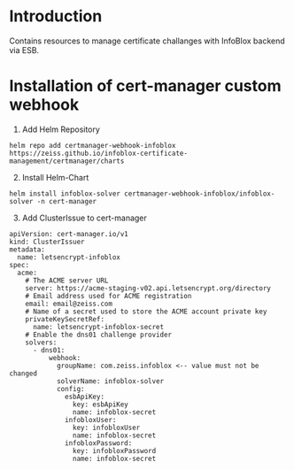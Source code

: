 # Introduction 
Contains resources to manage certificate challanges with InfoBlox backend via ESB.

# Installation of cert-manager custom webhook

1. Add Helm Repository
```
helm repo add certmanager-webhook-infoblox https://zeiss.github.io/infoblox-certificate-management/certmanager/charts
```

2. Install Helm-Chart
```
helm install infoblox-solver certmanager-webhook-infoblox/infoblox-solver -n cert-manager
```

3. Add ClusterIssue to cert-manager
```
apiVersion: cert-manager.io/v1
kind: ClusterIssuer
metadata:
  name: letsencrypt-infoblox
spec:
  acme:
    # The ACME server URL
    server: https://acme-staging-v02.api.letsencrypt.org/directory
    # Email address used for ACME registration
    email: email@zeiss.com
    # Name of a secret used to store the ACME account private key
    privateKeySecretRef:
      name: letsencrypt-infoblox-secret
    # Enable the dns01 challenge provider
    solvers:
      - dns01:
          webhook:
            groupName: com.zeiss.infoblox <-- value must not be changed
            solverName: infoblox-solver
            config:
              esbApiKey:
                key: esbApiKey
                name: infoblox-secret
              infobloxUser:
                key: infobloxUser
                name: infoblox-secret
              infobloxPassword:
                key: infobloxPassword
                name: infoblox-secret
```